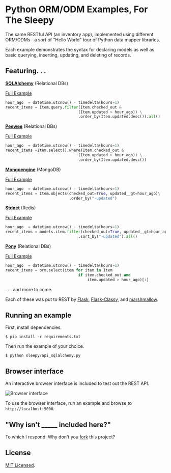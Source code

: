# Python ORM/ODM Examples, For The Sleepy

The same RESTful API (an inventory app), implemented using different ORM/ODMs--a sort of "Hello World" tour of Python data mapper libraries.

Each example demonstrates the syntax for declaring models as well as basic querying, inserting, updating, and deleting of records.


## Featuring. . .

**[SQLAlchemy](http://www.sqlalchemy.org/)** (Relational DBs)

[Full Example](https://github.com/sloria/PythonORMSleepy/blob/master/sleepy/api_sqlalchemy.py)

```python
hour_ago  = datetime.utcnow() - timedelta(hours=1)
recent_items = Item.query.filter(Item.checked_out &
                                (Item.updated > hour_ago)) \
                                .order_by(Item.updated.desc()).all()
```

**[Peewee](http://peewee.readthedocs.org/en/latest/)** (Relational DBs)

[Full Example](https://github.com/sloria/PythonORMSleepy/blob/master/sleepy/api_peewee.py)

```python
hour_ago  = datetime.utcnow() - timedelta(hours=1)
recent_items =Item.select().where(Item.checked_out &
                                (Item.updated > hour_ago)) \
                                .order_by(Item.updated.desc())
```

**[Mongoengine](http://mongoengine.org)** (MongoDB)

[Full Example](https://github.com/sloria/PythonORMSleepy/blob/master/sleepy/api_mongoengine.py)

```python
hour_ago  = datetime.utcnow() - timedelta(hours=1)
recent_items = Item.objects(checked_out=True, updated__gt=hour_ago)\
                            .order_by("-updated")
```

**[Stdnet](http://pythonhosted.org/python-stdnet/index.html)** (Redis)

[Full Example](https://github.com/sloria/PythonORMSleepy/blob/master/sleepy/api_stdnet.py)

```python
hour_ago  = datetime.utcnow() - timedelta(hours=1)
recent_items = models.item.filter(checked_out=True, updated__gt=hour_ago)\
                                .sort_by("-updated").all()
```

**[Pony](http://ponyorm.com/)** (Relational DBs)

[Full Example](https://github.com/sloria/PythonORMSleepy/blob/master/sleepy/api_pony.py)

```python
hour_ago  = datetime.utcnow() - timedelta(hours=1)
recent_items = orm.select(item for item in Item
                                if item.checked_out and
                                    item.updated > hour_ago)[:]
```


. . . and more to come.

Each of these was put to REST by [Flask](http://flask.pocoo.org), [Flask-Classy](http://pythonhosted.org/Flask-Classy/), and [marshmallow](http://marshmallow.readthedocs.org).

## Running an example

First, install dependencies.

    $ pip install -r requirements.txt

Then run the example of your choice.

    $ python sleepy/api_sqlalchemy.py

## Browser interface
An interactive browser interface is included to test out the REST API.

<img src="https://dl.dropboxusercontent.com/u/1693233/github/inventory-api.png" alt="Browser interface">

To use the browser interface, run an example and browse to `http://localhost:5000`.

## "Why isn't  _____ included here?"

To which I respond: Why don't you [fork](https://github.com/sloria/PythonORMSleepy/fork) this project?



## License 

[MIT Licensed](http://sloria.mit-license.org/).
